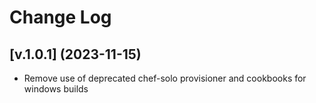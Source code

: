 # Change Log

## [v.1.0.1] (2023-11-15)

- Remove use of deprecated chef-solo provisioner and cookbooks for windows builds

